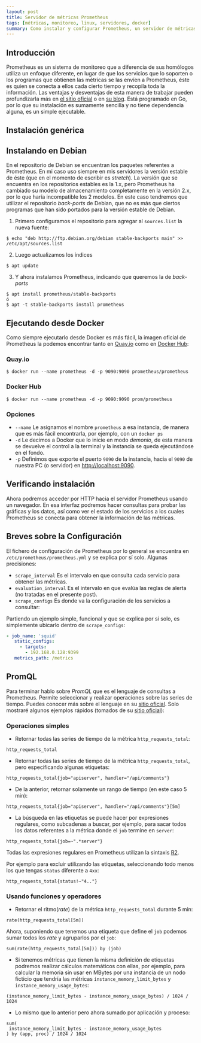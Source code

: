```yaml
---
layout: post
title: Servidor de métricas Prometheus
tags: [métricas, monitoreo, linux, servidores, docker]
summary: Como instalar y configurar Prometheus, un servidor de métricas para nuestra infraestructura
---
```


## Introducción

Prometheus es un sistema de monitoreo que a diferencia de sus homólogos utiliza un enfoque diferente, en lugar de que los servicios que lo soporten o los programas que obtienen las métricas se las envíen a Prometheus, éste es quien se conecta a ellos cada cierto tiempo y recopila toda la información.
Las ventajas y desventajas de esta manera de trabajar pueden profundizarla más en [el sitio oficial](https://prometheus.io/docs/introduction/faq/#why-do-you-pull-rather-than-push) o en [su blog](https://prometheus.io/blog/2016/07/23/pull-does-not-scale-or-does-it/).
Está programado en Go, por lo que su instalación es sumamente sencilla y no tiene dependencia alguna, es un simple ejecutable.

## Instalación genérica



## Instalando en Debian

En el repositorio de Debian se encuentran los paquetes referentes a Prometheus. En mi caso uso siempre en mis servidores la versión estable de éste (que en el momento de escribir es *stretch*).
La versión que se encuentra en los repositorios estables es la 1.x, pero Prometheus ha cambiado su modelo de almacenamiento completamente en la versión 2.x, por lo que haría incompatible los 2 modelos. En este caso tendremos que utilizar el repositorio *back-ports* de Debian, que no es más que ciertos programas que han sido portados para la versión estable de Debian.

 1. Primero configuramos el repositorio para agregar al `sources.list` la nueva fuente:

 ```terminal
 $ echo "deb http://ftp.debian.org/debian stable-backports main" >> /etc/apt/sources.list
 ```
 
 2. Luego actualizamos los índices
 
 ```terminal
 $ apt update
 ```

 3. Y ahora instalamos Prometheus, indicando que queremos la de *back-ports*

 ```terminal
 $ apt install prometheus/stable-backports
 ó
 $ apt -t stable-backports install prometheus
 ```

## Ejecutando desde Docker

Como siempre ejecutarlo desde Docker es más fácil, la imagen oficial de Prometheus la podemos encontrar tanto en [Quay.io](https://quay.io/repository/prometheus/prometheus) como en [Docker Hub](https://hub.docker.com/r/prom/prometheus/):

### Quay.io
```terminal
$ docker run --name prometheus -d -p 9090:9090 prometheus/prometheus
```

### Docker Hub
```terminal
$ docker run --name prometheus -d -p 9090:9090 prom/prometheus
```

### Opciones

 * `--name` Le asignamos el nombre `prometheus` a esa instancia, de manera que es más fácil encontrarla, por ejemplo, con un `docker ps`
 * `-d` Le decimos a Docker que lo inicie en modo *demonio*, de esta manera se devuelve el control a la terminal y la instancia se queda ejecutándose en el fondo.
 * `-p` Definimos que exporte el puerto `9090` de la instancia, hacia el `9090` de nuestra PC (o servidor) en [http://localhost:9090](http://localhost:9090).

## Verificando instalación

Ahora podremos acceder por HTTP hacia el servidor Prometheus usando un navegador. En esa interfaz podremos hacer consultas para probar las gráficas y los datos, así como ver el estado de los servicios a los cuales Prometheus se conecta para obtener la información de las métricas.

## Breves sobre la Configuración

El fichero de configuración de Prometheus por lo general se encuentra en `/etc/prometheus/prometheus.yml` y se explica por sí solo. Algunas precisiones:

 * `scrape_interval` Es el intervalo en que consulta cada servicio para obtener las métricas.
 * `evaluation_interval` Es el intervalo en que evalúa las reglas de alerta (no tratadas en el presente post).
 * `scrape_configs` Es donde va la configuración de los servicios a consultar:

 Partiendo un ejemplo simple, funcional y que se explica por si solo, es simplemente ubicarlo dentro de `scrape_configs`:

 ```yml
 - job_name: 'squid'
    static_configs:
      - targets:
        - 192.168.0.128:9399
    metrics_path: /metrics
 ```

## PromQL

Para terminar hablo sobre *PromQL* que es el lenguaje de consultas a Prometheus. Permite seleccionar y realizar operaciones sobre las series de tiempo. Puedes conocer más sobre el lenguaje en su [sitio oficial](https://prometheus.io/docs/prometheus/latest/querying/basics/). Solo mostraré algunos ejemplos rápidos (tomados de su [sitio oficial](https://prometheus.io/docs/prometheus/latest/querying/examples/)):

### Operaciones simples

 * Retornar todas las series de tiempo de la métrica `http_requests_total`:
 
 ```promql
 http_requests_total
 ```

 * Retornar todas las series de tiempo de la métrica `http_requests_total`, pero especificando algunas etiquetas:

 ```promql
 http_requests_total{job="apiserver", handler="/api/comments"}
 ```

 * De la anterior, retornar solamente un rango de tiempo (en este caso 5 min):

 ```promql
 http_requests_total{job="apiserver", handler="/api/comments"}[5m]
 ```

 * La búsqueda en las etiquetas se puede hacer por expresiones regulares, como subcadenas a buscar, por ejemplo, para sacar todos los datos referentes a la métrica donde el `job` termine en `server`:

 ```promql
 http_requests_total{job=~".*server"}
 ```

 Todas las expresiones regulares en Prometheus utilizan la sintaxis [R2](https://github.com/google/re2/wiki/Syntax).

 Por ejemplo para excluir utilizando las etiquetas, seleccionando todo menos los que tengas `status` diferente a `4xx`:

 ```promql
 http_requests_total{status!~"4.."}
 ```

### Usando funciones y operadores

 * Retornar el ritmo(*rate*) de la métrica `http_requests_total` durante 5 min:

 ```promql
 rate(http_requests_total[5m])
 ```

 Ahora, suponiendo que tenemos una etiqueta que define el `job` podemos sumar todos los *rate* y agruparlos por el `job`:

 ```promql
 sum(rate(http_requests_total[5m])) by (job)
 ```

 * Si tenemos métricas que tienen la misma definición de etiquetas podremos realizar cálculos matemáticos con ellas, por ejemplo, para calcular la memoria sin usar en MBytes por una instancia de un nodo ficticio que tendría las métricas `instance_memory_limit_bytes` y `instance_memory_usage_bytes`:

 ```promql
 (instance_memory_limit_bytes - instance_memory_usage_bytes) / 1024 / 1024
 ```

 * Lo mismo que lo anterior pero ahora sumado por aplicación y proceso:

 ```promql
 sum(
  instance_memory_limit_bytes - instance_memory_usage_bytes
 ) by (app, proc) / 1024 / 1024
 ```
